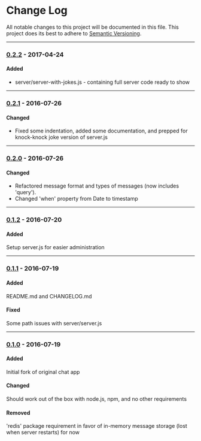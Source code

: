 # Change Log
All notable changes to this project will be documented in this file.
This project does its best to adhere to [Semantic Versioning](http://semver.org/).


--------
### [0.2.2](N/A) - 2017-04-24
#### Added
* server/server-with-jokes.js - containing full server code ready to show


--------
### [0.2.1](https://github.com/TeamworkGuy2/node-realtime-chat-app-example/commit/6ccc81d8822ee67667830f39f0b86b93b871b7c4) - 2016-07-26
#### Changed
* Fixed some indentation, added some documentation, and prepped for knock-knock joke version of server.js


--------
### [0.2.0](https://github.com/TeamworkGuy2/node-realtime-chat-app-example/commit/a201b4228586e62570572daf28233bd8889b5fa8) - 2016-07-26
#### Changed
* Refactored message format and types of messages (now includes 'query').
* Changed 'when' property from Date to timestamp


--------
### [0.1.2](https://github.com/TeamworkGuy2/node-realtime-chat-app-example/commit/58cb13ea7dc6e4bcb4c1ac47486528cdfcdfc5d8) - 2016-07-20
#### Added
Setup server.js for easier administration


--------
### [0.1.1](https://github.com/TeamworkGuy2/node-realtime-chat-app-example/commit/94b332cf32113316310d223650d512de0a5770d5) - 2016-07-19
#### Added
README.md and CHANGELOG.md

#### Fixed
Some path issues with server/server.js


--------
### [0.1.0](https://github.com/TeamworkGuy2/node-realtime-chat-app-example/commit/c02e93437afee290be71efcd6520549436dee7c1) - 2016-07-19
#### Added
Initial fork of original chat app

#### Changed
Should work out of the box with node.js, npm, and no other requirements

#### Removed
'redis' package requirement in favor of in-memory message storage (lost when server restarts) for now
